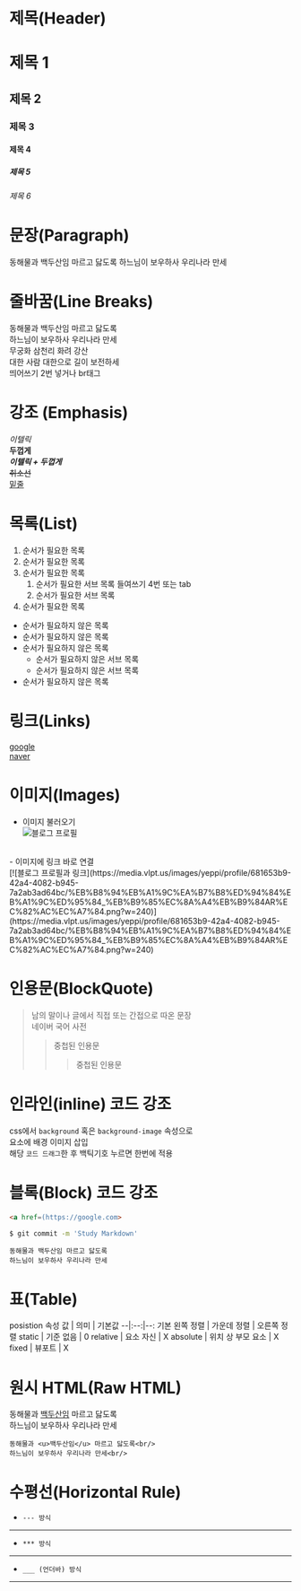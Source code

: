 # 제목(Header)

# 제목 1
## 제목 2
### 제목 3
#### 제목 4
##### 제목 5
###### 제목 6

# 문장(Paragraph)

동해물과 백두산임 마르고 닳도록
하느님이 보우하사 우리나라 만세

# 줄바꿈(Line Breaks)

동해물과 백두산임 마르고 닳도록  
하느님이 보우하사 우리나라 만세  
무궁화 삼천리 화려 강산<br/>
대한 사람 대한으로 길이 보전하세<br/>
띄어쓰기 2번 넣거나 br태그

# 강조 (Emphasis)

_이텔릭_  
**두껍게**  
**_이텔릭 + 두껍게_**  
~~취소선~~  
<u>밑줄</u>

# 목록(List)

1. 순서가 필요한 목록
1. 순서가 필요한 목록
1. 순서가 필요한 목록
    1. 순서가 필요한 서브 목록 들여쓰기 4번 또는 tab
    1. 순서가 필요한 서브 목록
1. 순서가 필요한 목록


- 순서가 필요하지 않은 목록
- 순서가 필요하지 않은 목록
- 순서가 필요하지 않은 목록
    - 순서가 필요하지 않은 서브 목록
    - 순서가 필요하지 않은 서브 목록
- 순서가 필요하지 않은 목록

# 링크(Links)

[google](https://google.com)  
[naver](https://naver.com "네이버로 이동하기")  


# 이미지(Images)
- 이미지 불러오기</br>
![블로그 프로필](https://media.vlpt.us/images/yeppi/profile/681653b9-42a4-4082-b945-7a2ab3ad64bc/%EB%B8%94%EB%A1%9C%EA%B7%B8%ED%94%84%EB%A1%9C%ED%95%84_%EB%B9%85%EC%8A%A4%EB%B9%84AR%EC%82%AC%EC%A7%84.png?w=240)  
</br>
- 이미지에 링크 바로 연결</br>
[![블로그 프로필과 링크](https://media.vlpt.us/images/yeppi/profile/681653b9-42a4-4082-b945-7a2ab3ad64bc/%EB%B8%94%EB%A1%9C%EA%B7%B8%ED%94%84%EB%A1%9C%ED%95%84_%EB%B9%85%EC%8A%A4%EB%B9%84AR%EC%82%AC%EC%A7%84.png?w=240)](https://media.vlpt.us/images/yeppi/profile/681653b9-42a4-4082-b945-7a2ab3ad64bc/%EB%B8%94%EB%A1%9C%EA%B7%B8%ED%94%84%EB%A1%9C%ED%95%84_%EB%B9%85%EC%8A%A4%EB%B9%84AR%EC%82%AC%EC%A7%84.png?w=240)

# 인용문(BlockQuote)

> 남의 말이나 글에서 직접 또는 간접으로 따온 문장  
> 네이버 국어 사전
>> 중첩된 인용문
>>> 중첩된 인용문

# 인라인(inline) 코드 강조

css에서 `background` 혹은 `background-image` 속성으로  
요소에 배경 이미지 삽입  
해당 `코드 드래그`한 후 백틱기호 누르면 한번에 적용

# 블록(Block) 코드 강조
```html
<a href=(https://google.com>
```

```bash
$ git commit -m 'Study Markdown'
```

```plaintext
동해물과 백두산임 마르고 닳도록  
하느님이 보우하사 우리나라 만세  
```

# 표(Table)

posistion 속성
값 | 의미 | 기본값
--|:--:|--:
기본 왼쪽 정렬 | 가운데 정렬 | 오른쪽 정렬
static | 기준 없음 | 0
relative | 요소 자신 | X
absolute | 위치 상 부모 요소 | X
fixed | 뷰포트 | X

# 원시 HTML(Raw HTML)

동해물과 <u>백두산임</u> 마르고 닳도록<br/>
하느님이 보우하사 우리나라 만세<br/>  

```plaintext
동해물과 <u>백두산임</u> 마르고 닳도록<br/>
하느님이 보우하사 우리나라 만세<br/>
```


# 수평선(Horizontal Rule)

- `--- 방식`
--- 
- `*** 방식`
***
- `___ (언더바) 방식`
___